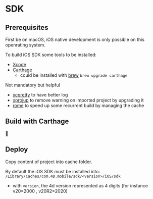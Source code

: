 # SDK

## Prerequisites

First be on macOS, iOS native development is only possible on this openrating system.

To build iOS SDK some tools to be installed:

- [Xcode](https://apps.apple.com/fr/app/xcode/id497799835?mt=12)
- [Carthage](https://github.com/Carthage/Carthage/issues/1194)
  - could be installed with [brew](https://brew.sh/) `brew upgrade carthage`

Not mandatory but helpful
- [xcpretty](https://github.com/xcpretty/xcpretty) to have better log
- [xprojup](https://github.com/phimage/xprojup) to remove warning on imported project by upgrading it
- [rome](https://github.com/tmspzz/Rome) to speed up some recurrent build by managing the cache

## Build with Carthage

:construction:

## Deploy

Copy content of project into cache folder.

By default the iOS SDK must be installed into: `/Library/Caches/com.4D.mobile/sdk/<version>/iOS/sdk`
- with `version`, the 4d version represented as 4 digits (for instance v20=2000 , v20R2=2020)
